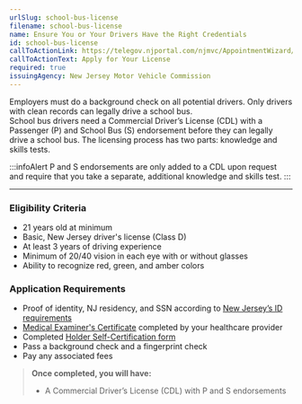 ```yaml
---
urlSlug: school-bus-license
filename: school-bus-license
name: Ensure You or Your Drivers Have the Right Credentials
id: school-bus-license
callToActionLink: https://telegov.njportal.com/njmvc/AppointmentWizard/20
callToActionText: Apply for Your License
required: true
issuingAgency: New Jersey Motor Vehicle Commission
---
```

Employers must do a background check on all potential drivers. Only drivers with clean records can legally drive a school bus.\
School bus drivers need a Commercial Driver’s License (CDL) with a Passenger (P) and School Bus (S) endorsement before they can legally drive a school bus. The licensing process has two parts: knowledge and skills tests.

:::infoAlert 
 P and S endorsements are only added to a CDL upon request and require that you take a separate, additional knowledge and skills test. 
:::


- - -

### Eligibility Criteria

* 21 years old at minimum
* Basic, New Jersey driver's license (Class D)
* At least 3 years of driving experience
* Minimum of 20/40 vision in each eye with or without glasses
* Ability to recognize red, green, and amber colors

### Application Requirements

* Proof of identity, NJ residency, and SSN according to [New Jersey’s ID requirements](https://www.state.nj.us/mvc/pdf/license/Standard_License_Sheet_Engl.pdf)
* [Medical Examiner's Certificate](https://www.state.nj.us/mvc/pdf/drivertopics/RA_4_1_a.pdf) completed by your healthcare provider
* Completed [Holder Self-Certification form](https://www.state.nj.us/mvc/pdf/drivertopics/CDSC-1.pdf)
* Pass a background check and a fingerprint check
* Pay any associated fees

> **Once completed, you will have:**
>
> * A Commercial Driver’s License (CDL) with P and S endorsements